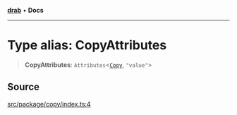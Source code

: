 [**drab**](/docs/README.md) • **Docs**

---

# Type alias: CopyAttributes

> **CopyAttributes**: `Attributes`\<[`Copy`](/docs/classes/Copy.md), `"value"`\>

## Source

[src/package/copy/index.ts:4](https://github.com/rossrobino/components/blob/44e4b4fb3af0ca5b9d4f714ce2189c0e59989749/src/package/copy/index.ts#L4)
